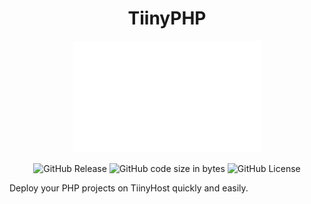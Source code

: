 <div align="center">

# TiinyPHP

<img src="img/logo.svg" alt="Descripción de la imagen" width="300">


![GitHub Release](https://img.shields.io/github/v/release/alexsandrov16/tiinyphp?include_prereleases&style=flat-square&color=blue)
![GitHub code size in bytes](https://img.shields.io/github/languages/code-size/alexsandrov16/tiinyphp?style=flat-square)
![GitHub License](https://img.shields.io/github/license/alexsandrov16/tiinyphp?style=flat-square)
<br>
</div>

Deploy your PHP projects on TiinyHost quickly and easily.